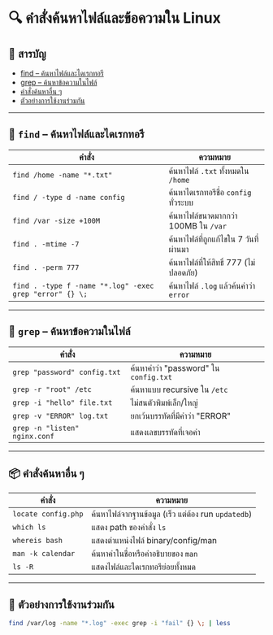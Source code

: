 # 🔍 คำสั่งค้นหาไฟล์และข้อความใน Linux

## 🧭 สารบัญ
- [find – ค้นหาไฟล์และไดเรกทอรี](#find)
- [grep – ค้นหาข้อความในไฟล์](#grep)
- [คำสั่งค้นหาอื่น ๆ](#คำสั่งค้นหาอื่น-ๆ)
- [ตัวอย่างการใช้งานร่วมกัน](#ตัวอย่างการใช้งานร่วมกัน)

---

## <a name="find"></a>📂 `find` – ค้นหาไฟล์และไดเรกทอรี

| คำสั่ง | ความหมาย |
|--------|----------|
| `find /home -name "*.txt"` | ค้นหาไฟล์ `.txt` ทั้งหมดใน `/home` |
| `find / -type d -name config` | ค้นหาไดเรกทอรีชื่อ `config` ทั่วระบบ |
| `find /var -size +100M` | ค้นหาไฟล์ขนาดมากกว่า 100MB ใน `/var` |
| `find . -mtime -7` | ค้นหาไฟล์ที่ถูกแก้ไขใน 7 วันที่ผ่านมา |
| `find . -perm 777` | ค้นหาไฟล์ที่ให้สิทธิ์ 777 (ไม่ปลอดภัย) |
| `find . -type f -name "*.log" -exec grep "error" {} \;` | ค้นหาไฟล์ `.log` แล้วค้นคำว่า `error` |

---

## <a name="grep"></a>🧵 `grep` – ค้นหาข้อความในไฟล์

| คำสั่ง | ความหมาย |
|--------|----------|
| `grep "password" config.txt` | ค้นหาคำว่า "password" ใน `config.txt` |
| `grep -r "root" /etc` | ค้นหาแบบ recursive ใน `/etc` |
| `grep -i "hello" file.txt` | ไม่สนตัวพิมพ์เล็ก/ใหญ่ |
| `grep -v "ERROR" log.txt` | ยกเว้นบรรทัดที่มีคำว่า "ERROR" |
| `grep -n "listen" nginx.conf` | แสดงเลขบรรทัดที่เจอคำ |

---

## <a name="คำสั่งค้นหาอื่น-ๆ"></a>📦 คำสั่งค้นหาอื่น ๆ

| คำสั่ง | ความหมาย |
|--------|----------|
| `locate config.php` | ค้นหาไฟล์จากฐานข้อมูล (เร็ว แต่ต้อง run `updatedb`) |
| `which ls` | แสดง path ของคำสั่ง `ls` |
| `whereis bash` | แสดงตำแหน่งไฟล์ binary/config/man |
| `man -k calendar` | ค้นหาคำในชื่อหรือคำอธิบายของ `man` |
| `ls -R` | แสดงไฟล์และไดเรกทอรีย่อยทั้งหมด |

---

## <a name="ตัวอย่างการใช้งานร่วมกัน"></a>🧪 ตัวอย่างการใช้งานร่วมกัน

```bash
find /var/log -name "*.log" -exec grep -i "fail" {} \; | less
